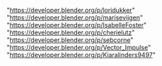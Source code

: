 "https://developer.blender.org/p/loridukker"
"https://developer.blender.org/p/marisevijgen"
"https://developer.blender.org/p/IsabelleFoster"
"https://developer.blender.org/p/cherielutz"
"https://developer.blender.org/p/sebcorne"
"https://developer.blender.org/p/Vector_Impulse"
"https://developer.blender.org/p/Kiaralinders9497"
 
 
